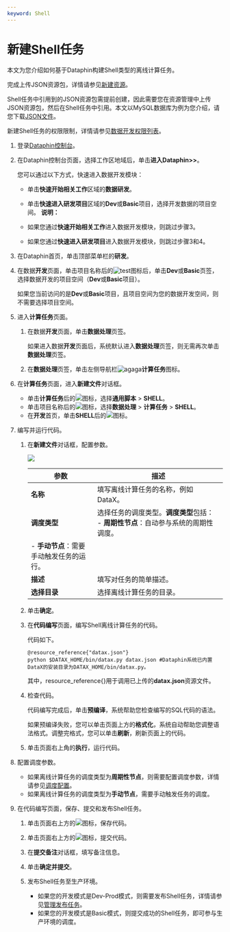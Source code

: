 ```yaml
---
keyword: Shell
---
```


# 新建Shell任务

本文为您介绍如何基于Dataphin构建Shell类型的离线计算任务。

完成上传JSON资源包，详情请参见[新建资源](/cn.zh-CN/数据开发/数据处理/新建资源.md)。

Shell任务中引用到的JSON资源包需提前创建，因此需要您在资源管理中上传JSON资源包，然后在Shell任务中引用。本文以MySQL数据库为例为您介绍，请您下载[JSON文件](http://docs-aliyun.cn-hangzhou.oss.aliyun-inc.com/assets/attach/143955/cn_zh/1577091247769/datax.zip)。

新建Shell任务的权限限制，详情请参见[数据开发权限列表](/cn.zh-CN/权限管理/数据开发权限列表.md)。

1.  登录[Dataphin控制台](https://dataphin.console.aliyun.com/workingArea)。

2.  在Dataphin控制台页面，选择工作区地域后，单击**进入Dataphin\>\>**。

    您可以通过以下方式，快速进入数据开发模块：

    -   单击**快速开始相关工作**区域的**数据研发**。
    -   单击**快速进入研发项目**区域的**Dev**或**Basic**项目，选择开发数据的项目空间。
    **说明：**

    -   如果您通过**快速开始相关工作**进入数据开发模块，则跳过步骤3。
    -   如果您通过**快速进入研发项目**进入数据开发模块，则跳过步骤3和4。
3.  在Dataphin首页，单击顶部菜单栏的**研发**。

4.  在数据**开发**页面，单击项目名称后的![test](https://static-aliyun-doc.oss-accelerate.aliyuncs.com/assets/img/zh-CN/3497549951/p110384.png)图标后，单击**Dev**或**Basic**页签，选择数据开发的项目空间（**Dev**或**Basic**项目）。

    如果您当前访问的是**Dev**或**Basic**项目，且项目空间为您的数据开发空间，则不需要选择项目空间。

5.  进入**计算任务**页面。

    1.  在数据**开发**页面，单击**数据处理**页签。

        如果进入数据**开发**页面后，系统默认进入**数据处理**页签，则无需再次单击**数据处理**页签。

    2.  在**数据处理**页签，单击左侧导航栏![agaga](https://static-aliyun-doc.oss-accelerate.aliyuncs.com/assets/img/zh-CN/8980863061/p176215.png)**计算任务**图标。

6.  在**计算任务**页面，进入**新建文件**对话框。

    -   单击**计算任务**后的![](https://static-aliyun-doc.oss-accelerate.aliyuncs.com/assets/img/zh-CN/8397549951/p72394.png)图标，选择**通用脚本** \> **SHELL**。
    -   单击项目名称后的![](https://static-aliyun-doc.oss-accelerate.aliyuncs.com/assets/img/zh-CN/8397549951/p72706.png)图标，选择**数据处理** \> **计算任务** \> **SHELL**。
    -   在**开发**首页，单击**SHELL**后的![](https://static-aliyun-doc.oss-accelerate.aliyuncs.com/assets/img/zh-CN/8397549951/p72708.png)图标。
7.  编写并运行代码。

    1.  在**新建文件**对话框，配置参数。

        ![](https://static-aliyun-doc.oss-accelerate.aliyuncs.com/assets/img/zh-CN/9097549951/p72228.png)

        |参数|描述|
        |--|--|
        |**名称**|填写离线计算任务的名称，例如DataX。|
        |**调度类型**|选择任务的调度类型。**调度类型**包括：         -   **周期性节点**：自动参与系统的周期性调度。
        -   **手动节点**：需要手动触发任务的运行。 |
        |**描述**|填写对任务的简单描述。|
        |**选择目录**|选择离线计算任务的目录。|

    2.  单击**确定**。

    3.  在**代码编写**页面，编写Shell离线计算任务的代码。

        代码如下。

        ```
        @resource_reference{"datax.json"}
        python $DATAX_HOME/bin/datax.py datax.json #Dataphin系统已内置DataX的安装目录为DATAX_HOME/bin/datax.py。
        ```

        其中，resource\_reference\{\}用于调用已上传的**datax.json**资源文件。

    4.  检查代码。

        代码编写完成后，单击**预编译**，系统帮助您检查编写的SQL代码的语法。

        如果预编译失败，您可以单击页面上方的**格式化**，系统自动帮助您调整语法格式。调整完格式，您可以单击**刷新**，刷新页面上的代码。

    5.  单击页面右上角的**执行**，运行代码。

8.  配置调度参数。

    -   如果离线计算任务的调度类型为**周期性节点**，则需要配置调度参数，详情请参见[调度配置](/cn.zh-CN/数据开发/数据处理/调度配置.md)。
    -   如果离线计算任务的调度类型为**手动节点**，需要手动触发任务的调度。
9.  在代码编写页面，保存、提交和发布Shell任务。

    1.  单击页面右上方的![](https://static-aliyun-doc.oss-accelerate.aliyuncs.com/assets/img/zh-CN/1197549951/p72337.png)图标，保存代码。

    2.  单击页面右上方的![](https://static-aliyun-doc.oss-accelerate.aliyuncs.com/assets/img/zh-CN/1197549951/p73470.png)图标，提交代码。

    3.  在**提交备注**对话框，填写备注信息。

    4.  单击**确定并提交**。

    5.  发布Shell任务至生产环境。

        -   如果您的开发模式是Dev-Prod模式，则需要发布Shell任务，详情请参见[管理发布任务](/cn.zh-CN/任务发布/管理发布任务.md)。
        -   如果您的开发模式是Basic模式，则提交成功的Shell任务，即可参与生产环境的调度。

